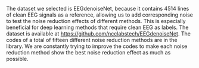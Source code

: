 The dataset we selected is EEGdenoiseNet, because it contains 4514 lines of clean EEG signals as a reference, allowing us to add corresponding noise to test the noise reduction effects of different methods. This is especially beneficial for deep learning methods that require clean EEG as labels. The dataset is available at https://github.com/ncclabstech/EEGdenoiseNet. The codes of a total of fifteen different noise reduction methods are in the library. We are constantly trying to improve the codes to make each noise reduction method show the best noise reduction effect as much as possible.
